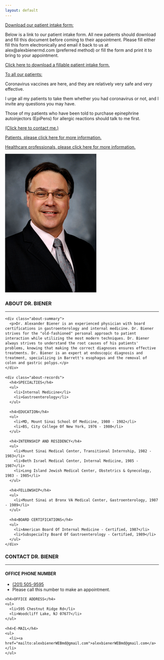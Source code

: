 ```yaml
---
layout: default
---
```


<a class="anchor" id="home"></a>

<div class="patient-intake-form-alert-frontpage">
  <p><u>Download our patient intake form:</u></p>
  <p>Below is a link to our patient intake form. All new patients should download and fill this document before coming to their appointment. Please fill either fill this form electronically and email it back to us at alex@alexbienermd.com (preferred method) or fill the form and print it to bring to your appointment.</p>
  <p><a href="https://drive.google.com/file/d/1m8ioJLwBfpZpaHa3OFRLJTiqbQhBO3sU/">Click here to download a fillable patient intake form.</a></p>
</div>

<div class="covid-alert-frontpage">
  <p><u>To all our patients:</u></p>
  <p>Coronavirus vaccines are here, and they are relatively very safe and very effective.</p>
  <p>I urge all my patients to take them whether you had coronavirus or not, and I invite any questions you may have.</p>
  <p>Those of my patients who have been told to purchase epinephrine autoinjectors (EpiPens) for allergic reactions should talk to me first.</p>
  <p><a href="https://www.alexbienermd.com/#contact">(Click here to contact me.)</a></p>
  <p><a href="https://www.alexbienermd.com/COVID-19-for-patients">Patients, please click here for more information.</a></p>
  <p><a href="https://www.alexbienermd.com/COVID-19-for-healthcare-professionals">Healthcare professionals, please click here for more information.</a></p>
</div>

<div class="home container">
  <img src="./Alexander-Biener.png" alt="Dr. Alex Biener, MD">
</div>

<a class="anchor" id="about"></a>

<div class="about container">
  <div class="container-heading">
    <h3>ABOUT DR. BIENER</h3>
    <hr>
  </div>

  <div class="about-content">

    <div class="about-summary">
      <p>Dr. Alexander Biener is an experienced physician with board certifications in gastroenterology and internal medicine. Dr. Biener strives for the "old-fashioned" personal approach to patient interaction while utilizing the most modern techniques. Dr. Biener always strives to understand the root causes of his patients' problems, knowing that making the correct diagnoses ensures effective treatments. Dr. Biener is an expert at endoscopic diagnosis and treatment, specializing in Barrett's esophagus and the removal of colon and gastric polyps.</p>
    </div>

    <div class="about-records">
      <h4>SPECIALTIES</h4>
      <ul>
        <li>Internal Medicine</li>
        <li>Gastroenterology</li>
      </ul>

      <h4>EDUCATION</h4>
      <ul>
        <li>MD, Mount Sinai School Of Medicine, 1980 - 1982</li>
        <li>BS, City College Of New York, 1976 - 1980</li>
      </ul>

      <h4>INTERNSHIP AND RESIDENCY</h4>
      <ul>
        <li>Mount Sinai Medical Center, Transitional Internship, 1982 - 1983</li>
        <li>Beth Israel Medical Center, Internal Medicine, 1985 - 1987</li>
        <li>Long Island Jewish Medical Center, Obstetrics & Gynecology, 1983 - 1985</li>
      </ul>

      <h4>FELLOWSHIP</h4>
      <ul>
        <li>Mount Sinai at Bronx VA Medical Center, Gastroenterology, 1987 - 1989</li>
      </ul>

      <h4>BOARD CERTIFICATIONS</h4>
      <ul>
        <li>American Board Of Internal Medicine - Certified, 1987</li>
        <li>Subspecialty Board Of Gastroenterology - Certified, 1989</li>
      </ul>
    </div>

  </div>
</div>

<a class="anchor" id="contact"></a>

<div class="contact container">
  <div class="container-heading">
    <h3>CONTACT DR. BIENER</h3>
    <hr>
  </div>

  <div class="contact-content">
    <h4>OFFICE PHONE NUMBER</h4>
    <ul>
      <li><a href="tel:+1-201-505-9595">(201) 505-9595</a></li>
      <li>Please call this number to make an appointment.</li>
    </ul>

    <h4>OFFICE ADDRESS</h4>
    <ul>
      <li>595 Chestnut Ridge Rd</li>
      <li>Woodcliff Lake, NJ 07677</li>
    </ul>

    <h4>E-MAIL</h4>
    <ul>
      <li><a href="mailto:alexbienerWEBmd@gmail.com">alexbienerWEBmd@gmail.com</a></li>
    </ul>

  </div>
</div>
